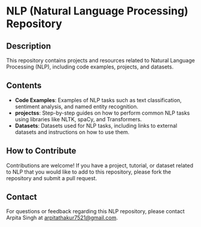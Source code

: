 # NLP (Natural Language Processing) Repository

## Description
This repository contains projects and resources related to Natural Language Processing (NLP), including code examples, projects, and datasets.

## Contents
- **Code Examples**: Examples of NLP tasks such as text classification, sentiment analysis, and named entity recognition.
- **projectss**: Step-by-step guides on how to perform common NLP tasks using libraries like NLTK, spaCy, and Transformers.
- **Datasets**: Datasets used for NLP tasks, including links to external datasets and instructions on how to use them.

## How to Contribute
Contributions are welcome! If you have a project, tutorial, or dataset related to NLP that you would like to add to this repository, please fork the repository and submit a pull request.

## Contact
For questions or feedback regarding this NLP repository, please contact Arpita Singh at arpitathakur7521@gmail.com.
